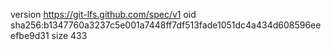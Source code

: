 version https://git-lfs.github.com/spec/v1
oid sha256:b1347760a3237c5e001a7448ff7df513fade1051dc4a434d608596eeefbe9d31
size 433
